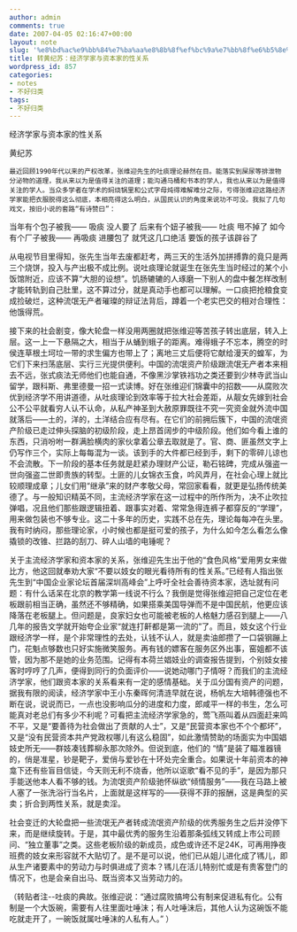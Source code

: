 ```yaml
---
author: admin
comments: true
date: 2007-04-05 02:16:47+00:00
layout: note
slug: '%e8%bd%ac%e9%bb%84%e7%ba%aa%e8%8b%8f%ef%bc%9a%e7%bb%8f%e6%b5%8e%e5%ad%a6%e5%ae%b6%e4%b8%8e%e8%b5%84%e6%9c%ac%e5%ae%b6%e7%9a%84%e6%80%a7%e5%85%b3%e7%b3%bb'
title: 转黄纪苏：经济学家与资本家的性关系
wordpress_id: 857
categories:
- notes
- 不好归类
tags:
- 不好归类
---
```


经济学家与资本家的性关系 

黄纪苏 

    最近回顾1990年代以来的产权改革，张维迎先生的吐痰理论赫然在目。能落实到屎尿等排泄物分泌物的道理，我从来以为是值得关注的道理；能沟通马桶和书本的学人，我也从来以为是值得关注的学人。当众多学者在学术的焖烧锅里和公式字母炖得难解难分之际，亏得张维迎这路经济学家能把衣服脱得这么彻底，本相亮得这么明白，从国民认识的角度来说功不可没。我拟了几句戏文，按旧小说的套路“有诗赞曰”：

当年有个包子被我—— 吸痰
没人要了
后来有个妞子被我—— 吐痰
甩不掉了
如今有个厂子被我—— 再吸痰
进腰包了
就凭这几口绝活
要饭的孩子该辟谷了 

从电视节目里得知，张先生当年去废都赶考，两三天的生活外加拼搏靠的竟只是两三个烧饼，投入与产出极不成比例。说吐痰理论就诞生在张先生当时经过的某个小饭馆附近，应该不算“大胆的设想”。饥肠辘辘的人琢磨一下别人的盘中餐怎样改制才能转轨到自己肚里，这不算过分，就是真动手也都可以理解。一口痰把抢粮食变成捡破烂，这种流氓无产者璀璨的辩证法背后，蹲着一个老实巴交的相对合理性：他饿得荒。 

接下来的社会剧变，像大轮盘一样没用两圈就把张维迎等苦孩子转出底层，转入上层。这一上一下悬隔之大，相当于从蛹到蛾子的距离。难得蛾子不忘本，腾空的时侯连草根土坷垃一带的求生偏方也带上了；离地三丈后便将它献给漫天的蝗军，为它们下来扫荡底层、实行三光提供便利。中国的流氓资产阶级跟流氓无产者本来相去不远，张式痰法无师他们也能自通，不像黑沙掌铁裆功之类还要到少林寺武当山留学，跟科斯、弗里德曼一招一式读博。好在张维迎们锦囊中的招数——从腐败次优到经济学不用讲道德，从吐痰理论到效率等于拉大社会差距，从靓女先嫁到社会公不公平就看穷人认不认命，从私产神圣到大赦原罪既往不究一究资金就外流中国就落后——土的，洋的，土洋结合应有尽有。在它们的前拥后簇下，中国的流氓资产阶级已走过伸头探脑的初级阶段，走上昂首阔步的中级阶段。他们如今看上谁的东西，只消吩咐一群满脸横肉的家伙拿着公章去取就是了。官、商、匪虽然文字上仍写作三个，实际上每每混为一谈。该到手的大件都已经到手，剩下的零碎儿谅也不会流散。下一阶段的基本任务就是赶紧办理财产公证，勒石铭碑，完成从强盗一世向强盗二世即贵族的转型。土匪的儿女锦衣玉食，吟风弄月，在社会心理上就比较顺理成章；儿女们用“继承”来的财产孝敬父母，常回家看看，就更是弘扬传统美德了。与一般知识精英不同，主流经济学家在这一过程中的所作所为，决不止吹拉弹唱，况且他们那些跟逻辑扭着、跟事实对着、常常急得连裤子都穿反的“学理”，用来做包装也不够专业。这二十多年的历史，实践不总在先，理论每每冲在头里。我有时纳闷，那些理论家，小时候也都是挺可爱的孩子，为什么如今怎么看怎么像撬锁的改锥、拦路的刮刀、碎人山墙的电锤呢？ 

关于主流经济学家和资本家的关系，张维迎先生出于他的“食色风格”爱用男女来做比方，他这回就奉劝大家“不要以妓女的眼光看待所有的性关系。”已经有人指出张先生到“中国企业家论坛首届深圳高峰会”上呼吁全社会善待资本家，选址就有问题：有什么话呆在北京的教学第一线说不行么？我倒是觉得张维迎把自己定位在老板跟前相当正确，虽然还不够精确，如果搭乘美国导弹而不是中国民航，他更应该降落在老板腿上。但问题是，良家妇女也可能被老板的人格魅力感召到腿上——八几年的报告文学就开始夸企业家“就连打鼾都是第一流的”了。而且，妓女这个行业跟经济学一样，是个非常理性的去处，认钱不认人，就是卖油郎攒了一口袋钢蹦上门，花魁点够数也只好实施微笑服务。再有钱的嫖客在服务区外出事，窑姐都不该管，因为那不是她的业务范围。记得有本荷兰娼妓业的调查报告提到，个别妓女接客时哼哼了几声，便得到同行的负面评价——说她动哪门子情呀？而我们的主流经济学家，他们跟资本家的关系看来有一定的感情基础。关于瓜分国有资产的问题，据我有限的阅读，经济学家中王小东秦晖何清涟早就在说，杨帆左大培韩德强也不断在说，说说而已，一点也没影响瓜分的进度和力度，郎咸平一样的书生，怎么可能真对老总们有多少不利呢？可看把主流经济学家急的，莺飞燕叫着从四面赶来鸣不平，又是“要善待为社会做出了贡献的人士”，又是“民营资本家也不个个都坏”，又是“没有民营资本共产党政权哪儿有这么稳固”，如此激情赞助的场面实为中国娼妓史所无——群妓凑钱葬柳永那次除外。但说到底，他们的 “情”是装了瞄准器镜的，俏是准星，钞是靶子，爱俏与爱钞在十环处完全重合。如果说十年前资本的神龛下还有些盲目信徒，今天则无利不烧香，他所以讴歌“看不见的手”，是因为那只手能送他本人看不够的钱。为流氓资产阶级驰怀纵欲“倾情服务”——我在马路上被人塞了一张洗浴行当名片，上面就是这样写的——获得不菲的报酬，这是典型的买卖；折合到两性关系，就是卖淫。 

社会变迁的大轮盘把一些流氓无产者转成流氓资产阶级的优秀服务生之后并没停下来，而是继续旋转。于是，其中最优秀的服务生沿着那条弧线又转成上市公司顾问、“独立董事”之类。这些老板阶级的新成员，成色或许还不足24K，可再用挣夜班费的妓女来形容就不大贴切了。是不是可以说，他们已从姐儿进化成了駂儿，即从生产诸要素中的劳动力与时俱进成了资本？駂儿在活儿特别忙或是有贵客登门的情况下，也是会亲自出马、既当资本又当劳动力的。

（转贴者注--吐痰的典故。张维迎说：“通过腐败搞垮公有制来促进私有化。公有制是一个大饭碗，需要有人往里面吐唾沫；有人吐唾沫后，其他人认为这碗饭不能吃就走开了，一碗饭就属吐唾沫的人私有人。” ）
